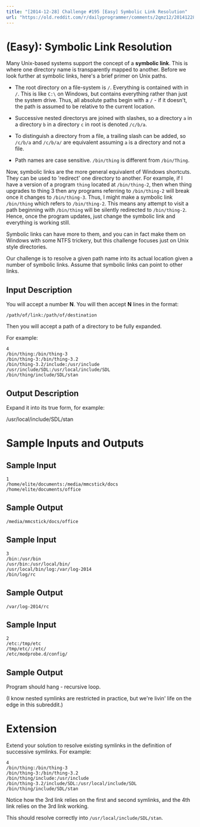 ```yaml
---
title: "[2014-12-28] Challenge #195 [Easy] Symbolic Link Resolution"
url: "https://old.reddit.com/r/dailyprogrammer/comments/2qmz12/20141228_challenge_195_easy_symbolic_link/"
---
```


# [](#EasyIcon) **(Easy)**: Symbolic Link Resolution

Many Unix-based systems support the concept of a **symbolic link**. This is where one directory name is transparently mapped to another. Before we look further at symbolic links, here's a brief primer on Unix paths.

* The root directory on a file-system is `/`. Everything is contained with in `/`. This is like `C:\` on Windows, but contains everything rather than just the system drive. Thus, all absolute paths begin with a `/` - if it doesn't, the path is assumed to be relative to the current location.

* Successive nested directorys are joined with slashes, so a directory `a` in a directory `b` in a directory `c` in root is denoted `/c/b/a`.

* To distinguish a directory from a file, a trailing slash can be added, so `/c/b/a` and `/c/b/a/` are equivalent assuming `a` is a directory and not a file.

* Path names are case sensitive. `/bin/thing` is different from `/bin/Thing`.

Now, symbolic links are the more general equivalent of Windows shortcuts. They can be used to 'redirect' one directory to another. For example, if I have a version of a program `thing` located at `/bin/thing-2`, then when thing upgrades to thing 3 then any programs referring to `/bin/thing-2` will break once it changes to `/bin/thing-3`. Thus, I might make a symbolic link `/bin/thing` which refers to `/bin/thing-2`. This means any attempt to visit a path beginning with `/bin/thing` will be silently redirected to `/bin/thing-2`. Hence, once the program updates, just change the symbolic link and everything is working still.

Symbolic links can have more to them, and you can in fact make them on Windows with some NTFS trickery, but this challenge focuses just on Unix style directories.

Our challenge is to resolve a given path name into its actual location given a number of symbolic links. Assume that symbolic links can point to other links.

## Input Description

You will accept a number **N**. You will then accept **N** lines in the format:

    /path/of/link:/path/of/destination

Then you will accept a path of a directory to be fully expanded.

For example:

    4
    /bin/thing:/bin/thing-3
    /bin/thing-3:/bin/thing-3.2
    /bin/thing-3.2/include:/usr/include
    /usr/include/SDL:/usr/local/include/SDL
    /bin/thing/include/SDL/stan

## Output Description

Expand it into its true form, for example:

   /usr/local/include/SDL/stan

# Sample Inputs and Outputs

## Sample Input

    1
    /home/elite/documents:/media/mmcstick/docs
    /home/elite/documents/office

## Sample Output

    /media/mmcstick/docs/office

## Sample Input

    3
    /bin:/usr/bin
    /usr/bin:/usr/local/bin/
    /usr/local/bin/log:/var/log-2014
    /bin/log/rc

## Sample Output

    /var/log-2014/rc

## Sample Input

    2
    /etc:/tmp/etc
    /tmp/etc/:/etc/
    /etc/modprobe.d/config/

## Sample Output

Program should hang - recursive loop.

(I know nested symlinks are restricted in practice, but we're livin' life on the edge in this subreddit.)

# Extension

Extend your solution to resolve existing symlinks in the definition of successive symlinks. For example:

    4
    /bin/thing:/bin/thing-3
    /bin/thing-3:/bin/thing-3.2
    /bin/thing/include:/usr/include
    /bin/thing-3.2/include/SDL:/usr/local/include/SDL
    /bin/thing/include/SDL/stan

Notice how the 3rd link relies on the first and second symlinks, and the 4th link relies on the 3rd link working.

This should resolve correctly into `/usr/local/include/SDL/stan`.
